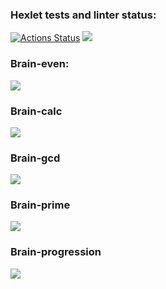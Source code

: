 ### Hexlet tests and linter status:
[![Actions Status](https://github.com/tvivls/backend-project-lvl1/workflows/hexlet-check/badge.svg)](https://github.com/tvivls/backend-project-lvl1/actions)
<a href="https://codeclimate.com/github/tvivls/backend-project-lvl1/maintainability"><img src="https://api.codeclimate.com/v1/badges/19dab5576051bc2d8380/maintainability" /></a>

### Brain-even:
<a href="https://asciinema.org/a/PCuzZrSF0mBmy8mbcCJDqJRj1" target="_blank"><img src="https://asciinema.org/a/PCuzZrSF0mBmy8mbcCJDqJRj1.svg" /></a>

### Brain-calc
<a href="https://asciinema.org/a/TZorwzJ10bEb0m8K2zFlTf2ld" target="_blank"><img src="https://asciinema.org/a/TZorwzJ10bEb0m8K2zFlTf2ld.svg" /></a>

### Brain-gcd
<a href="https://asciinema.org/a/3zBwPohXrGoJDqXFA3gXyrVE8" target="_blank"><img src="https://asciinema.org/a/3zBwPohXrGoJDqXFA3gXyrVE8.svg" /></a>

### Brain-prime
<a href="https://asciinema.org/a/nQigfWXlWK7B4zzPAXw5w8d9c" target="_blank"><img src="https://asciinema.org/a/nQigfWXlWK7B4zzPAXw5w8d9c.svg" /></a>

### Brain-progression
<a href="https://asciinema.org/a/IGOtgkLk8rtVoAKYolHzDRETY" target="_blank"><img src="https://asciinema.org/a/IGOtgkLk8rtVoAKYolHzDRETY.svg" /></a>